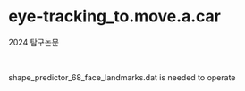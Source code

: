 # eye-tracking_to.move.a.car
2024 탐구논문

<br>

shape_predictor_68_face_landmarks.dat is needed to operate
